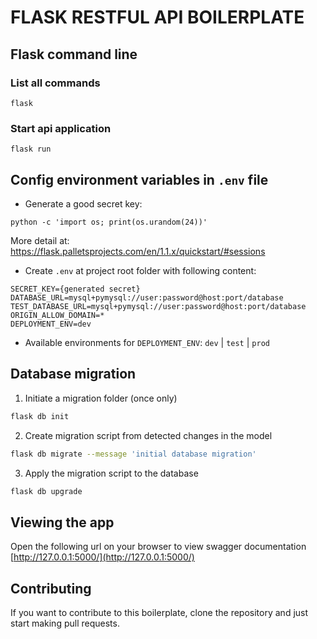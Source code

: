 # FLASK RESTFUL API BOILERPLATE

## Flask command line
### List all commands
```
flask
```
### Start api application
```
flask run
```

## Config environment variables in `.env` file

- Generate a good secret key: 
```
python -c 'import os; print(os.urandom(24))'
```
More detail at: https://flask.palletsprojects.com/en/1.1.x/quickstart/#sessions

- Create `.env` at project root folder with following content:
```
SECRET_KEY={generated secret}
DATABASE_URL=mysql+pymysql://user:password@host:port/database
TEST_DATABASE_URL=mysql+pymysql://user:password@host:port/database
ORIGIN_ALLOW_DOMAIN=*
DEPLOYMENT_ENV=dev
```

- Available environments for `DEPLOYMENT_ENV`: `dev` | `test` | `prod`

## Database migration

1. Initiate a migration folder (once only)

```bash
flask db init
```

2. Create migration script from detected changes in the model
```bash
flask db migrate --message 'initial database migration'
```

3. Apply the migration script to the database
```bash
flask db upgrade
``` 

## Viewing the app

Open the following url on your browser to view swagger documentation
[http://127.0.0.1:5000/](http://127.0.0.1:5000/)


## Contributing
If you want to contribute to this boilerplate, clone the repository and just start making pull requests.
